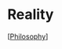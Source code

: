 # Reality

[[Philosophy]]

[//begin]: # "Autogenerated link references for markdown compatibility"
[Philosophy]: philosophy "Philosophy"
[//end]: # "Autogenerated link references"